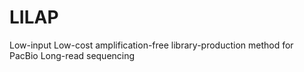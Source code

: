 # LILAP
Low-input Low-cost amplification-free library-production method for PacBio Long-read sequencing
